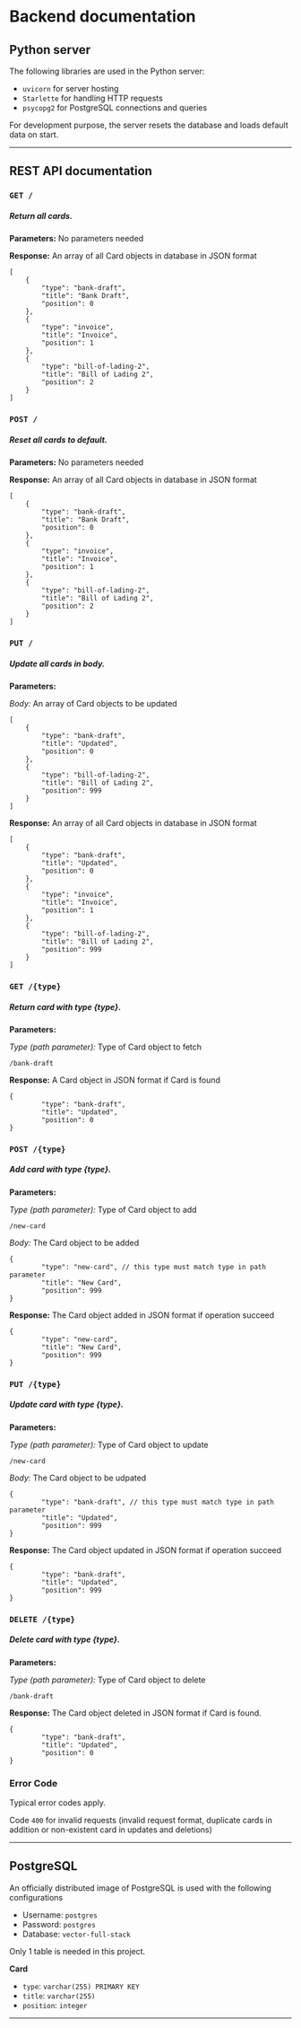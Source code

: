 # Backend documentation

## Python server

The following libraries are used in the Python server:

- `uvicorn` for server hosting
- `Starlette` for handling HTTP requests
- `psycopg2` for PostgreSQL connections and queries

For development purpose, the server resets the database and loads default data on start.

---

## REST API documentation

### `GET /`

##### Return all cards.

**Parameters:** No parameters needed

**Response:** An array of all Card objects in database in JSON format

```
[
    {
        "type": "bank-draft",
        "title": "Bank Draft",
        "position": 0
    },
    {
        "type": "invoice",
        "title": "Invoice",
        "position": 1
    },
    {
        "type": "bill-of-lading-2",
        "title": "Bill of Lading 2",
        "position": 2
    }
]
```

### `POST /`

##### Reset all cards to default.

**Parameters:** No parameters needed

**Response:** An array of all Card objects in database in JSON format

```
[
    {
        "type": "bank-draft",
        "title": "Bank Draft",
        "position": 0
    },
    {
        "type": "invoice",
        "title": "Invoice",
        "position": 1
    },
    {
        "type": "bill-of-lading-2",
        "title": "Bill of Lading 2",
        "position": 2
    }
]
```

### `PUT /`

##### Update all cards in body.

**Parameters:**

_Body:_ An array of Card objects to be updated

```
[
    {
        "type": "bank-draft",
        "title": "Updated",
        "position": 0
    },
    {
        "type": "bill-of-lading-2",
        "title": "Bill of Lading 2",
        "position": 999
    }
]
```

**Response:** An array of all Card objects in database in JSON format

```
[
    {
        "type": "bank-draft",
        "title": "Updated",
        "position": 0
    },
    {
        "type": "invoice",
        "title": "Invoice",
        "position": 1
    },
    {
        "type": "bill-of-lading-2",
        "title": "Bill of Lading 2",
        "position": 999
    }
]
```

### `GET /{type}`

##### Return card with type {type}.

**Parameters:**

_Type (path parameter):_ Type of Card object to fetch

```
/bank-draft
```

**Response:** A Card object in JSON format if Card is found

```
{
        "type": "bank-draft",
        "title": "Updated",
        "position": 0
}
```

### `POST /{type}`

##### Add card with type {type}.

**Parameters:**

_Type (path parameter):_ Type of Card object to add

```
/new-card
```

_Body:_ The Card object to be added

```
{
        "type": "new-card", // this type must match type in path parameter
        "title": "New Card",
        "position": 999
}
```

**Response:** The Card object added in JSON format if operation succeed

```
{
        "type": "new-card",
        "title": "New Card",
        "position": 999
}
```

### `PUT /{type}`

##### Update card with type {type}.

**Parameters:**

_Type (path parameter):_ Type of Card object to update

```
/new-card
```

_Body:_ The Card object to be udpated

```
{
        "type": "bank-draft", // this type must match type in path parameter
        "title": "Updated",
        "position": 999
}
```

**Response:** The Card object updated in JSON format if operation succeed

```
{
        "type": "bank-draft",
        "title": "Updated",
        "position": 999
}
```

### `DELETE /{type}`

##### Delete card with type {type}.

**Parameters:**

_Type (path parameter):_ Type of Card object to delete

```
/bank-draft
```

**Response:** The Card object deleted in JSON format if Card is found.

```
{
        "type": "bank-draft",
        "title": "Updated",
        "position": 0
}
```

### Error Code

Typical error codes apply.

Code `400` for invalid requests (invalid request format, duplicate cards in addition or non-existent card in updates and deletions)

---

## PostgreSQL

An officially distributed image of PostgreSQL is used with the following configurations

- Username: `postgres`
- Password: `postgres`
- Database: `vector-full-stack`

Only 1 table is needed in this project.

**Card**

- `type`: `varchar(255) PRIMARY KEY`
- `title`: `varchar(255)`
- `position`: `integer`

---
